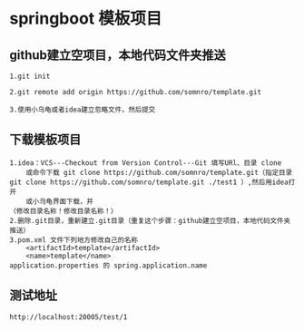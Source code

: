 # springboot 模板项目

## github建立空项目，本地代码文件夹推送
	1.git init
	
	2.git remote add origin https://github.com/somnro/template.git
	
	3.使用小乌龟或者idea建立忽略文件，然后提交

## 下载模板项目
    1.idea：VCS---Checkout from Version Control---Git 填写URl、目录 clone
        或命令下载 git clone https://github.com/somnro/template.git（指定目录 git clone https://github.com/somnro/template.git ./test1 ）,然后用idea打开
        或小乌龟界面下载，并
    （修改目录名称！修改目录名称！）
    2.删除.git目录，重新建立.git目录（重复这个步骤：github建立空项目，本地代码文件夹推送）
    3.pom.xml 文件下列地方修改自己的名称
        <artifactId>template</artifactId>
        <name>template</name>
	application.properties 的 spring.application.name
	
    
## 测试地址
	http://localhost:20005/test/1 
